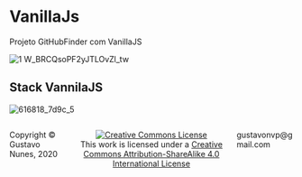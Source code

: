 # VanillaJs
 Projeto GitHubFinder com VanillaJS
 
![1 W_BRCQsoPF2yJTLOvZl_tw](https://user-images.githubusercontent.com/54008916/87336840-e0d27f80-c518-11ea-9d54-87d112c615ff.jpeg)


## Stack VannilaJS
![616818_7d9c_5](https://user-images.githubusercontent.com/54008916/87337211-7cfc8680-c519-11ea-97de-9f57e8de8d3a.jpg)


<footer>
<p style="float:left; width: 20%;">
Copyright © Gustavo Nunes, 2020
</p>
<p style="float:left; width: 60%; text-align:center;">
<a rel="license" href="http://creativecommons.org/licenses/by-sa/4.0/"><img alt="Creative Commons License" style="border-width:0" src="https://i.creativecommons.org/l/by-sa/4.0/88x31.png" /></a><br />This work is licensed under a <a rel="license" href="http://creativecommons.org/licenses/by-sa/4.0/">Creative Commons Attribution-ShareAlike 4.0 International License</a>
</p>
<p style="float:left; width: 20%;">
gustavonvp@gmail.com
</p>
</footer>
